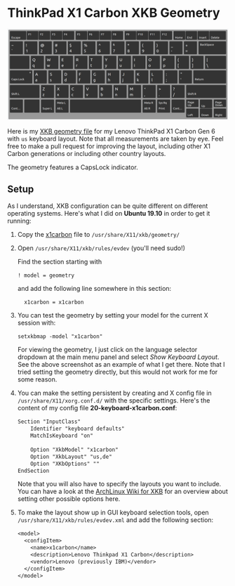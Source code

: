 # ThinkPad X1 Carbon XKB Geometry

![Demo screenshot with us layout](demo.png)

Here is my [XKB geometry file](x1carbon) for my Lenovo ThinkPad X1 Carbon Gen 6 with `us` keyboard layout. Note that all measurements are taken by eye. Feel free to make a pull request for improving the layout, including other X1 Carbon generations or including other country layouts.

The geometry features a CapsLock indicator.

## Setup

As I understand, XKB configuration can be quite different on different operating systems. Here's what I did on **Ubuntu 19.10** in order to get it running:

1.  Copy the [x1carbon](x1carbon) file to `/usr/share/X11/xkb/geometry/`

2.  Open `/usr/share/X11/xkb/rules/evdev` (you'll need sudo!)

    Find the section starting with
    ```
    ! model = geometry
    ```
    and add the following line somewhere in this section:
    ```
      x1carbon = x1carbon
    ```

3.  You can test the geometry by setting your model for the current X session with:
    ```
    setxkbmap -model "x1carbon"
    ```
    For viewing the geometry, I just click on the language selector dropdown at the main menu panel and select *Show Keyboard Layout*. See the above screenshot as an example of what I get there. Note that I tried setting the geometry directly, but this would not work for me for some reason.

4.  You can make the setting persistent by creating and X config file in `/usr/share/X11/xorg.conf.d/` with the specific settings. Here's the content of my config file **20-keyboard-x1carbon.conf**:
    ```
    Section "InputClass"
        Identifier "keyboard defaults"
        MatchIsKeyboard "on"

        Option "XkbModel" "x1carbon"
        Option "XkbLayout" "us,de"
        Option "XKbOptions" ""
    EndSection
    ```
    Note that you will also have to specify the layouts you want to include. You can have a look at the [ArchLinux Wiki for XKB](https://wiki.archlinux.org/index.php/Xorg/Keyboard_configuration) for an overview about setting other possible options here.

5. To make the layout show up in GUI keyboard selection tools, open `/usr/share/X11/xkb/rules/evdev.xml` and add the following section:
    ```
    <model>
      <configItem>
        <name>x1carbon</name>
        <description>Lenovo Thinkpad X1 Carbon</description>
        <vendor>Lenovo (previously IBM)</vendor>
      </configItem>
    </model>
    ```
